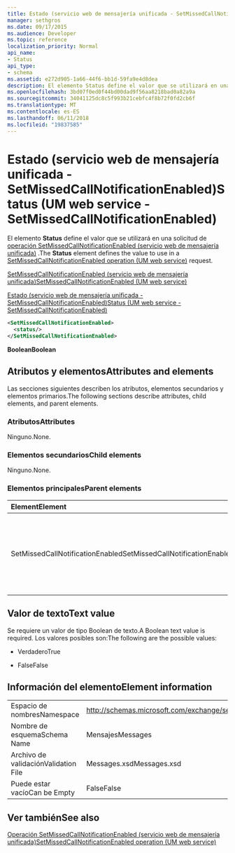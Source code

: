 ```yaml
---
title: Estado (servicio web de mensajería unificada - SetMissedCallNotificationEnabled)
manager: sethgros
ms.date: 09/17/2015
ms.audience: Developer
ms.topic: reference
localization_priority: Normal
api_name:
- Status
api_type:
- schema
ms.assetid: e272d905-1a66-44f6-bb1d-59fa9e4d8dea
description: El elemento Status define el valor que se utilizará en una solicitud de SetMissedCallNotificationEnabled operación (servicio web de mensajería unificada).
ms.openlocfilehash: 3bd07f0ed0f44bd00dad9f56aa8218bad0a82a9a
ms.sourcegitcommit: 34041125dc8c5f993b21cebfc4f8b72f0fd2cb6f
ms.translationtype: MT
ms.contentlocale: es-ES
ms.lasthandoff: 06/11/2018
ms.locfileid: "19837585"
---
```

# <a name="status-um-web-service---setmissedcallnotificationenabled"></a><span data-ttu-id="c3b51-103">Estado (servicio web de mensajería unificada - SetMissedCallNotificationEnabled)</span><span class="sxs-lookup"><span data-stu-id="c3b51-103">Status (UM web service - SetMissedCallNotificationEnabled)</span></span>

<span data-ttu-id="c3b51-104">El elemento **Status** define el valor que se utilizará en una solicitud de [operación SetMissedCallNotificationEnabled (servicio web de mensajería unificada)](setmissedcallnotificationenabled-operation-um-web-service.md) .</span><span class="sxs-lookup"><span data-stu-id="c3b51-104">The **Status** element defines the value to use in a [SetMissedCallNotificationEnabled operation (UM web service)](setmissedcallnotificationenabled-operation-um-web-service.md) request.</span></span> 
  
[<span data-ttu-id="c3b51-105">SetMissedCallNotificationEnabled (servicio web de mensajería unificada)</span><span class="sxs-lookup"><span data-stu-id="c3b51-105">SetMissedCallNotificationEnabled (UM web service)</span></span>](setmissedcallnotificationenabled-um-web-service.md)
  
[<span data-ttu-id="c3b51-106">Estado (servicio web de mensajería unificada - SetMissedCallNotificationEnabled)</span><span class="sxs-lookup"><span data-stu-id="c3b51-106">Status (UM web service - SetMissedCallNotificationEnabled)</span></span>](status-um-web-servicesetmissedcallnotificationenabled.md)
  
```xml
<SetMissedCallNotificationEnabled>
  <status/>
</SetMissedCallNotificationEnabled>
```

 <span data-ttu-id="c3b51-107">**Boolean**</span><span class="sxs-lookup"><span data-stu-id="c3b51-107">**Boolean**</span></span>
## <a name="attributes-and-elements"></a><span data-ttu-id="c3b51-108">Atributos y elementos</span><span class="sxs-lookup"><span data-stu-id="c3b51-108">Attributes and elements</span></span>

<span data-ttu-id="c3b51-109">Las secciones siguientes describen los atributos, elementos secundarios y elementos primarios.</span><span class="sxs-lookup"><span data-stu-id="c3b51-109">The following sections describe attributes, child elements, and parent elements.</span></span>
  
### <a name="attributes"></a><span data-ttu-id="c3b51-110">Atributos</span><span class="sxs-lookup"><span data-stu-id="c3b51-110">Attributes</span></span>

<span data-ttu-id="c3b51-111">Ninguno.</span><span class="sxs-lookup"><span data-stu-id="c3b51-111">None.</span></span>
  
### <a name="child-elements"></a><span data-ttu-id="c3b51-112">Elementos secundarios</span><span class="sxs-lookup"><span data-stu-id="c3b51-112">Child elements</span></span>

<span data-ttu-id="c3b51-113">Ninguno.</span><span class="sxs-lookup"><span data-stu-id="c3b51-113">None.</span></span>
  
### <a name="parent-elements"></a><span data-ttu-id="c3b51-114">Elementos principales</span><span class="sxs-lookup"><span data-stu-id="c3b51-114">Parent elements</span></span>

|<span data-ttu-id="c3b51-115">**Element**</span><span class="sxs-lookup"><span data-stu-id="c3b51-115">**Element**</span></span>|<span data-ttu-id="c3b51-116">**Descripción**</span><span class="sxs-lookup"><span data-stu-id="c3b51-116">**Description**</span></span>|
|:-----|:-----|
|<span data-ttu-id="c3b51-117">SetMissedCallNotificationEnabled</span><span class="sxs-lookup"><span data-stu-id="c3b51-117">SetMissedCallNotificationEnabled</span></span>  <br/> |<span data-ttu-id="c3b51-118">Define una solicitud para una solicitud de [operación SetMissedCallNotificationEnabled (servicio web de mensajería unificada)](setmissedcallnotificationenabled-operation-um-web-service.md) .</span><span class="sxs-lookup"><span data-stu-id="c3b51-118">Defines a request for a [SetMissedCallNotificationEnabled operation (UM web service)](setmissedcallnotificationenabled-operation-um-web-service.md) request.</span></span>  <br/> |
   
## <a name="text-value"></a><span data-ttu-id="c3b51-119">Valor de texto</span><span class="sxs-lookup"><span data-stu-id="c3b51-119">Text value</span></span>

<span data-ttu-id="c3b51-120">Se requiere un valor de tipo Boolean de texto.</span><span class="sxs-lookup"><span data-stu-id="c3b51-120">A Boolean text value is required.</span></span> <span data-ttu-id="c3b51-121">Los valores posibles son:</span><span class="sxs-lookup"><span data-stu-id="c3b51-121">The following are the possible values:</span></span>
  
- <span data-ttu-id="c3b51-122">Verdadero</span><span class="sxs-lookup"><span data-stu-id="c3b51-122">True</span></span>
    
- <span data-ttu-id="c3b51-123">False</span><span class="sxs-lookup"><span data-stu-id="c3b51-123">False</span></span>
    
## <a name="element-information"></a><span data-ttu-id="c3b51-124">Información del elemento</span><span class="sxs-lookup"><span data-stu-id="c3b51-124">Element information</span></span>

|||
|:-----|:-----|
|<span data-ttu-id="c3b51-125">Espacio de nombres</span><span class="sxs-lookup"><span data-stu-id="c3b51-125">Namespace</span></span>  <br/> |http://schemas.microsoft.com/exchange/services/2006/messages  <br/> |
|<span data-ttu-id="c3b51-126">Nombre de esquema</span><span class="sxs-lookup"><span data-stu-id="c3b51-126">Schema Name</span></span>  <br/> |<span data-ttu-id="c3b51-127">Mensajes</span><span class="sxs-lookup"><span data-stu-id="c3b51-127">Messages</span></span>  <br/> |
|<span data-ttu-id="c3b51-128">Archivo de validación</span><span class="sxs-lookup"><span data-stu-id="c3b51-128">Validation File</span></span>  <br/> |<span data-ttu-id="c3b51-129">Messages.xsd</span><span class="sxs-lookup"><span data-stu-id="c3b51-129">Messages.xsd</span></span>  <br/> |
|<span data-ttu-id="c3b51-130">Puede estar vacío</span><span class="sxs-lookup"><span data-stu-id="c3b51-130">Can be Empty</span></span>  <br/> |<span data-ttu-id="c3b51-131">False</span><span class="sxs-lookup"><span data-stu-id="c3b51-131">False</span></span>  <br/> |
   
## <a name="see-also"></a><span data-ttu-id="c3b51-132">Ver también</span><span class="sxs-lookup"><span data-stu-id="c3b51-132">See also</span></span>



[<span data-ttu-id="c3b51-133">Operación SetMissedCallNotificationEnabled (servicio web de mensajería unificada)</span><span class="sxs-lookup"><span data-stu-id="c3b51-133">SetMissedCallNotificationEnabled operation (UM web service)</span></span>](setmissedcallnotificationenabled-operation-um-web-service.md)

